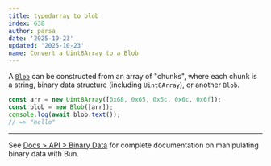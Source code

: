 ```yaml
---
title: typedarray to blob
index: 638
author: parsa
date: '2025-10-23'
updated: '2025-10-23'
name: Convert a Uint8Array to a Blob
---
```


A [`Blob`](https://developer.mozilla.org/en-US/docs/Web/API/Blob) can be constructed from an array of "chunks", where each chunk is a string, binary data structure (including `Uint8Array`), or another `Blob`.

```ts
const arr = new Uint8Array([0x68, 0x65, 0x6c, 0x6c, 0x6f]);
const blob = new Blob([arr]);
console.log(await blob.text());
// => "hello"
```

---

See [Docs > API > Binary Data](https://bun.sh/docs/api/binary-data#conversion) for complete documentation on manipulating binary data with Bun.
